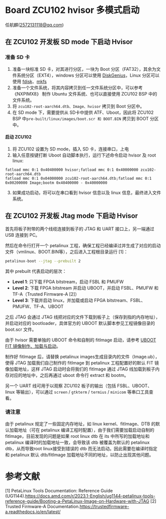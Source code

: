 # Board ZCU102 hvisor 多模式启动
任航麒(2572131118@qq.com)
## 在 ZCU102 开发板 SD mode 下启动 Hvisor 
### 准备 SD 卡
1. 准备一块标准 SD 卡，对其进行分区，一块为 Boot 分区（FAT32），其余为文件系统分区（EXT4），windows 分区可以使用 [DiskGenius](https://www.diskgenius.cn/download.php)，Linux 分区可以使用 [fdisk](https://www.cnblogs.com/renshengdezheli/p/13941563.html)、[mkfs](https://blog.csdn.net/linkedin_35878439/article/details/82020925)
2. 准备一个文件系统，将其内容拷贝到任一文件系统分区中，可以参考 《NXPIMX8》 制作 Ubuntu 文件系统、也可以直接使用 ZCU102 BSP 中的文件系统。
3. 将 ```zcu102-root-aarch64.dtb、Image、hvisor``` 拷贝到 Boot 分区中。
4. 在 SD mode 下，需要提供从 SD卡中提供 ATF、Uboot，因此将 ZCU102 BSP 中```pre-built/linux/images/boot.scr 和 BOOT.BIN``` 拷贝到 BOOT 分区中。
#### 启动 ZCU102
1. 将 ZCU102 设置为 SD mode，插入 SD 卡，连接串口，上电
2. 输入任意按键打断 Uboot 自动脚本执行，运行下述命令启动 hvisor 及 root linux: 
```
fatload mmc 0:1 0x40400000 hvisor;fatload mmc 0:1 0x40000000 zcu102-root-aarch64.dtb
fatload mmc 0:1 0x04000000 zcu102-root-aarch64.dtb;fatload mmc 0:1 0x00200000 Image;bootm 0x40400000 - 0x40000000
```
3. 如果成功启动，将可以在串口看到 hvisor 信息以及 linux 信息，最终进入文件系统。

## 在 ZCU102 开发板 Jtag mode 下启动 Hvisor


首先将板子附带的两个线缆连接到板子的 JTAG 和 UART 接口上，另一端通过 USB 连接到 PC。

然后在命令行打开一个 petalinux 工程，确保工程已经编译过并生成了对应的启动文件（vmlinux、BOOT.BIN等），之后进入工程根目录运行 [1]：

```bash
petalinux-boot --jtag --prebuilt 2
```

其中 prebuilt 代表启动的层次：

- **Level 1**: 只下载 FPGA bitstream，启动 FSBL 和 PMUFW
- **Level 2**: 下载 FPGA bitstream 并启动 UBOOT，并启动 FSBL、PMUFW 和 TF-A（Trusted Firmware-A [2]）
- **Level 3**: 下载并启动 linux，并加载或启动 FPGA bitstream、FSBL、PMUFW、TF-A、UBOOT

之后 JTAG 会通过 JTAG 线把对应的文件下载到板子上（保存到指的内存地址），并启动对应的 bootloader，具体官方的 UBOOT 默认脚本参见工程镜像目录的 boot.scr 文件。

由于 hvisor 需要单独的 UBOOT 命令和自制的 fitImage 启动，请参考 [UBOOT FIT 镜像制作、加载与启动](../../chap02/subchap01/UbootFitImage-ZCU102.md)。

制作好 fitImage 后，请替换 petalinux images生成目录内的文件（Image.ub），使得 JTAG 加载我们自己制作的 fitImage 到 petalinux 工程配置好的默认 FIT 镜像加载地址，这样 JTAG 启动时会将我们的 fitImage 通过 JTAG 线加载到板子内存对应的地址中，之后再通过 uboot 命令行 extract 和 bootm。

另一个 UART 线可用于以观察 ZCU102 板子的输出（包括 FSBL、UBOOT、linux 等输出），可以通过 `screen` / `gtkterm` / `termius` / `minicom` 等串口工具查看。

<div class="warning">
    <h3>请注意</h3>
    <p> 由于 petalinux 规定了一些固定内存地址，如 linux kernel、fitImage、DTB 的默认加载地址（可在 petalinux 编译工程时配置），由于我们需要加载启动自制的 fitImage，目前发现的问题是如果 root linux dtb 在 its 中所写的加载地址和 petalinux 编译时的加载地址一致，会导致该 dtb 被覆盖为默认的 petalinux dtb，从而导致root linux接受到错误的 dtb 而无法启动。因此需要在编译时指定和 petalinux 默认 dtb/fitImage 加载地址不同的地址，以防止出现其他问题。
</div>

# 参考文献

[1] PetaLinux Tools Documentation: Reference Guide (UG1144).<https://docs.amd.com/r/2023.1-English/ug1144-petalinux-tools-reference-guide/Booting-a-PetaLinux-Image-on-Hardware-with-JTAG>
[2] Trusted Firmware-A Documentation.<https://trustedfirmware-a.readthedocs.io/en/latest/>